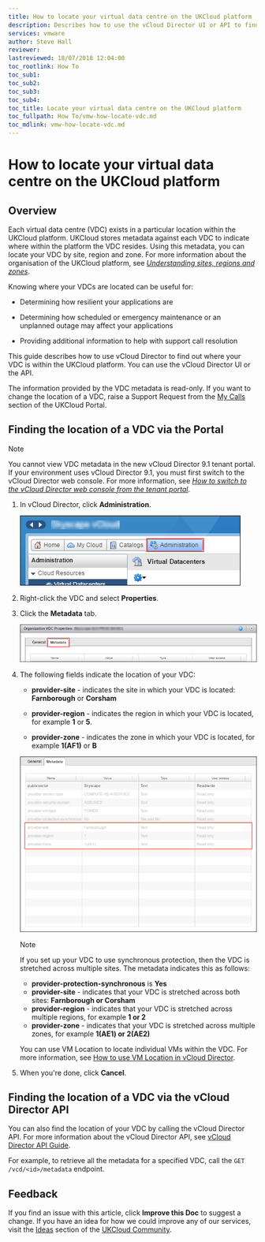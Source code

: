 ```yaml
---
title: How to locate your virtual data centre on the UKCloud platform | UKCloud Ltd
description: Describes how to use the vCloud Director UI or API to find out where your VDC is located within the UKCloud platform
services: vmware
author: Steve Hall
reviewer:
lastreviewed: 18/07/2018 12:04:00
toc_rootlink: How To
toc_sub1: 
toc_sub2:
toc_sub3:
toc_sub4:
toc_title: Locate your virtual data centre on the UKCloud platform
toc_fullpath: How To/vmw-how-locate-vdc.md
toc_mdlink: vmw-how-locate-vdc.md
---
```


# How to locate your virtual data centre on the UKCloud platform

## Overview

Each virtual data centre (VDC) exists in a particular location within the UKCloud platform. UKCloud stores metadata against each VDC to indicate where within the platform the VDC resides. Using this metadata, you can locate your VDC by site, region and zone. For more information about the organisation of the UKCloud platform, see [*Understanding sites, regions and zones*](../other/other-ref-sites-regions-zones.md).

Knowing where your VDCs are located can be useful for:

- Determining how resilient your applications are

- Determining how scheduled or emergency maintenance or an unplanned outage may affect your applications

- Providing additional information to help with support call resolution

This guide describes how to use vCloud Director to find out where your VDC is within the UKCloud platform. You can use the vCloud Director UI or the API.

The information provided by the VDC metadata is read-only. If you want to change the location of a VDC, raise a Support Request from the [My Calls](https://portal.skyscapecloud.com/support/ivanti) section of the UKCloud Portal.

## Finding the location of a VDC via the Portal

> [!NOTE]
> You cannot view VDC metadata in the new vCloud Director 9.1 tenant portal. If your environment uses vCloud Director 9.1, you must first switch to the vCloud Director web console. For more information, see [*How to switch to the vCloud Director web console from the tenant portal*](vmw-how-switch-web-console.md).

1. In vCloud Director, click **Administration**.

    ![Administration](images/locate-image-3.png)

2. Right-click the VDC and select **Properties**.

3. Click the **Metadata** tab.

    ![Metadata](images/locate-image-4.png)

4. The following fields indicate the location of your VDC:

    - **provider-site** - indicates the site in which your VDC is located: **Farnborough** or **Corsham**

    - **provider-region** - indicates the region in which your VDC is located, for example **1** or **5**.

    - **provider-zone** - indicates the zone in which your VDC is located, for example **1(AF1)** or **B**

    ![Metadata information](images/locate-image-5.png)

    > [!NOTE]
    > If you set up your VDC to use synchronous protection, then the VDC is stretched across multiple sites. The metadata indicates this as follows:
    >
    > - **provider-protection-synchronous** is **Yes**
    > - **provider-site** - indicates that your VDC is stretched across both sites: **Farnborough or Corsham**
    > - **provider-region** - indicates that your VDC is stretched across multiple regions, for example **1 or 2**
    > - **provider-zone** - indicates that your VDC is stretched across multiple zones, for example **1(AE1) or 2(AE2)**

    You can use VM Location to locate individual VMs within the VDC. For more information, see [How to use VM Location in vCloud Director](https://portal.ukcloud.com/support/knowledge_centre/4e69cbb9-b56c-4af6-a775-88c9fc11eefa).

5. When you're done, click **Cancel**.

## Finding the location of a VDC via the vCloud Director API

You can also find the location of your VDC by calling the vCloud Director API. For more information about the vCloud Director API, see [vCloud Director API Guide](https://code.vmware.com/apis/287/vcloud).

For example, to retrieve all the metadata for a specified VDC, call the `GET /vcd/<id>/metadata` endpoint.

## Feedback

If you find an issue with this article, click **Improve this Doc** to suggest a change. If you have an idea for how we could improve any of our services, visit the [Ideas](https://community.ukcloud.com/ideas) section of the [UKCloud Community](https://community.ukcloud.com).
